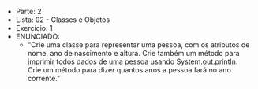 * Parte: 2
* Lista: 02 - Classes e Objetos
* Exercício: 1
* ENUNCIADO:
     * "Crie uma classe para representar uma pessoa, com os atributos de nome, ano de nascimento e altura.
     Crie também um método para imprimir todos dados de uma pessoa usando System.out.println.
     Crie um método para dizer quantos anos a pessoa fará no ano corrente."
